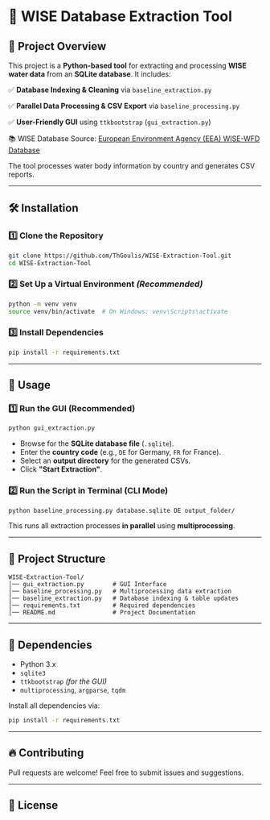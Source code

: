 # 🌊 WISE Database Extraction Tool

## 📌 Project Overview
This project is a **Python-based tool** for extracting and processing **WISE water data** from an **SQLite database**. It includes:

✅ **Database Indexing & Cleaning** via `baseline_extraction.py`

✅ **Parallel Data Processing & CSV Export** via `baseline_processing.py`

✅ **User-Friendly GUI** using `ttkbootstrap` (`gui_extraction.py`)

📚 WISE Database Source: [European Environment Agency (EEA) WISE-WFD Database](https://www.eea.europa.eu/data-and-maps/data/wise-wfd-4/wise-wfd-database-1)

The tool processes water body information by country and generates CSV reports.

---

## 🛠️ Installation
### 1️⃣ **Clone the Repository**
```sh
git clone https://github.com/ThGoulis/WISE-Extraction-Tool.git
cd WISE-Extraction-Tool
```

### 2️⃣ **Set Up a Virtual Environment** *(Recommended)*
```sh
python -m venv venv
source venv/bin/activate  # On Windows: venv\Scripts\activate
```

### 3️⃣ **Install Dependencies**
```sh
pip install -r requirements.txt
```

---

## 🚀 Usage
### **1️⃣ Run the GUI (Recommended)**
```sh
python gui_extraction.py
```

- Browse for the **SQLite database file** (`.sqlite`).
- Enter the **country code** (e.g., `DE` for Germany, `FR` for France).
- Select an **output directory** for the generated CSVs.
- Click **"Start Extraction"**.

### **2️⃣ Run the Script in Terminal (CLI Mode)**
```sh
python baseline_processing.py database.sqlite DE output_folder/
```
This runs all extraction processes **in parallel** using **multiprocessing**.

---

## 📂 Project Structure
```
WISE-Extraction-Tool/
│── gui_extraction.py        # GUI Interface
│── baseline_processing.py   # Multiprocessing data extraction
│── baseline_extraction.py   # Database indexing & table updates
│── requirements.txt         # Required dependencies
│── README.md                # Project Documentation
```

---

## 📌 Dependencies
- Python 3.x
- `sqlite3`
- `ttkbootstrap` *(for the GUI)*
- `multiprocessing`, `argparse`, `tqdm`

Install all dependencies via:
```sh
pip install -r requirements.txt
```

---

## 🔥 Contributing
Pull requests are welcome! Feel free to submit issues and suggestions.

---

## 📝 License

